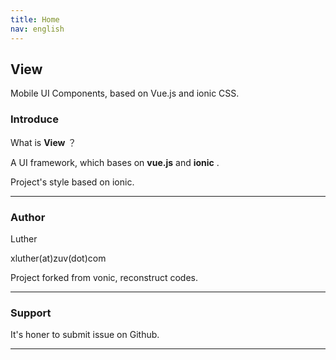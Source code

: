 ```yaml
---
title: Home
nav: english
---
```


## <div class="code-name">View</div>

<div class="code-desc">
  Mobile UI Components, based on Vue.js and ionic CSS.
</div>

### Introduce

What is **View** ？

A UI framework, which bases on **vue.js** and **ionic** .

<p class="tip">
  Project's style based on ionic.
</p>

<hr/>

### Author

Luther 

xluther(at)zuv(dot)com

<p class="tip">
  Project forked from vonic, reconstruct codes.
</p>

<hr/>

### Support

It's honer to submit issue on Github.

<hr/>


